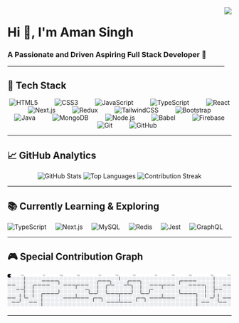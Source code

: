 <img align="right" height="150" src="https://media0.giphy.com/media/v1.Y2lkPTc5MGI3NjExbmd2MmZnaTJtemh6andoY3NlcXY3eTd0ZmZsaDA2bTE2d3ltamd0MSZlcD12MV9pbnRlcm5hbF9naWZfYnlfaWQmY3Q9Zw/Ws6T5PN7wHv3cY8xy8/giphy.gif" />

# Hi 👋, I'm Aman Singh

### A Passionate and Driven Aspiring Full Stack Developer 🚀

---

## 🚀 Tech Stack
<div align="center">
  <img src="https://cdn.jsdelivr.net/gh/devicons/devicon/icons/html5/html5-original.svg" height="47" alt="HTML5" />
  <img width="30" />
  <img src="https://cdn.jsdelivr.net/gh/devicons/devicon/icons/css3/css3-original.svg" height="47" alt="CSS3" />
  <img width="30" />
  <img src="https://cdn.jsdelivr.net/gh/devicons/devicon/icons/javascript/javascript-plain.svg" height="47" alt="JavaScript" />
  <img width="30" />
  <img src="https://cdn.jsdelivr.net/gh/devicons/devicon/icons/typescript/typescript-original.svg" height="47" alt="TypeScript" />
  <img width="30" />
  <img src="https://cdn.jsdelivr.net/gh/devicons/devicon/icons/react/react-original.svg" height="47" alt="React" />
  <img width="30" />
  <img src="https://cdn.jsdelivr.net/gh/devicons/devicon/icons/nextjs/nextjs-original.svg" height="47" alt="Next.js" />
  <img width="30" />
  <img src="https://cdn.jsdelivr.net/gh/devicons/devicon/icons/redux/redux-original.svg" height="47" alt="Redux" />
  <img width="30" />
  <img src="https://cdn.jsdelivr.net/gh/devicons/devicon/icons/tailwindcss/tailwindcss-original-wordmark.svg" height="47" alt="TailwindCSS" />
  <img width="30" />
  <img src="https://cdn.jsdelivr.net/gh/devicons/devicon/icons/bootstrap/bootstrap-original.svg" height="47" alt="Bootstrap" />
  <img width="30" />
  <img src="https://cdn.jsdelivr.net/gh/devicons/devicon/icons/java/java-original.svg" height="47" alt="Java" />
  <img width="30" />
  <img src="https://cdn.jsdelivr.net/gh/devicons/devicon/icons/mongodb/mongodb-original.svg" height="47" alt="MongoDB" />
  <img width="30" />
  <img src="https://cdn.jsdelivr.net/gh/devicons/devicon/icons/nodejs/nodejs-original.svg" height="47" alt="Node.js" />
  <img width="30" />
  <img src="https://cdn.jsdelivr.net/gh/devicons/devicon/icons/babel/babel-original.svg" height="47" alt="Babel" />
  <img width="30" />
  <img src="https://cdn.jsdelivr.net/gh/devicons/devicon/icons/firebase/firebase-plain.svg" height="47" alt="Firebase" />
  <img width="30" />
  <img src="https://cdn.jsdelivr.net/gh/devicons/devicon/icons/git/git-original.svg" height="47" alt="Git" />
  <img width="30" />
  <img src="https://cdn.jsdelivr.net/gh/devicons/devicon/icons/github/github-original.svg" height="47" alt="GitHub" />
</div>

---

## 📈 GitHub Analytics
<div align="center">
  <img src="https://github-readme-stats.vercel.app/api?username=AMAN7040&hide_title=false&hide_rank=false&show_icons=true&include_all_commits=false&count_private=true&disable_animations=false&theme=dark&locale=en&hide_border=false&order=1&custom_title=MY%20GITHUB%20STATS" height="150" alt="GitHub Stats" />
  <img src="https://github-readme-stats.vercel.app/api/top-langs?username=AMAN7040&locale=en&hide_title=false&layout=compact&card_width=320&langs_count=8&theme=dark&hide_border=false&order=2&custom_title=LANGUAGES%20USED" height="150" alt="Top Languages" />
  <img src="https://streak-stats.demolab.com?user=AMAN7040&locale=en&mode=weekly&theme=dark&hide_border=false&border_radius=7&date_format=M%20j%5B,%20Y%5D&order=3" height="150" alt="Contribution Streak" />
</div>

---

## 📚 Currently Learning & Exploring
<div align="left">
  <img src="https://cdn.jsdelivr.net/gh/devicons/devicon/icons/typescript/typescript-original.svg" height="40" alt="TypeScript" />
  <img width="12" />
  <img src="https://cdn.jsdelivr.net/gh/devicons/devicon/icons/nextjs/nextjs-original.svg" height="40" alt="Next.js" />
  <img width="12" />
  <img src="https://cdn.jsdelivr.net/gh/devicons/devicon/icons/mysql/mysql-original.svg" height="40" alt="MySQL" />
  <img width="12" />
  <img src="https://cdn.jsdelivr.net/gh/devicons/devicon/icons/redis/redis-original.svg" height="40" alt="Redis" />
  <img width="12" />
  <img src="https://cdn.jsdelivr.net/gh/devicons/devicon/icons/jest/jest-plain.svg" height="40" alt="Jest" />
  <img width="12" />
  <img src="https://cdn.jsdelivr.net/gh/devicons/devicon/icons/graphql/graphql-plain.svg" height="40" alt="GraphQL" />
</div>

---

## 🎮 Special Contribution Graph
<picture>
  <source media="(prefers-color-scheme: dark)" srcset="https://raw.githubusercontent.com/AMAN7040/AMAN7040/output/pacman-contribution-graph-dark.svg">
  <source media="(prefers-color-scheme: light)" srcset="https://raw.githubusercontent.com/AMAN7040/AMAN7040/output/pacman-contribution-graph.svg">
  <img alt="Pacman Contribution Graph" src="https://raw.githubusercontent.com/AMAN7040/AMAN7040/output/pacman-contribution-graph.svg">
</picture>

---
